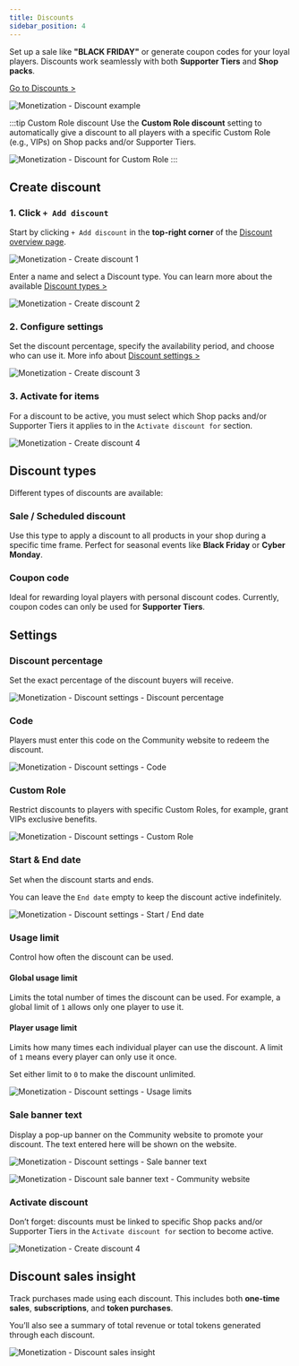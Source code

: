 ```yaml
---
title: Discounts
sidebar_position: 4
---
```


Set up a sale like **"BLACK FRIDAY"** or generate coupon codes for your loyal players. Discounts work seamlessly with both **Supporter Tiers** and **Shop packs**.

[Go to Discounts >](https://dash.gameserverapp.com/monetization/discounts)

![Monetization - Discount example](/img/dashboard/monetization/discount/discount_example.jpg)

:::tip Custom Role discount
Use the **Custom Role discount** setting to automatically give a discount to all players with a specific Custom Role (e.g., VIPs) on Shop packs and/or Supporter Tiers.

![Monetization - Discount for Custom Role](/img/dashboard/monetization/discount/custom_role_discount.jpg)
:::

## Create discount

### 1. Click `+ Add discount`

Start by clicking `+ Add discount` in the **top-right corner** of the [Discount overview page](https://dash.gameserverapp.com/monetization/discounts).

![Monetization - Create discount 1](/img/dashboard/monetization/discount/create_discount_1.jpg)

Enter a name and select a Discount type. You can learn more about the available [Discount types >](#discount-types)

![Monetization - Create discount 2](/img/dashboard/monetization/discount/create_discount_2.jpg)

### 2. Configure settings

Set the discount percentage, specify the availability period, and choose who can use it. More info about [Discount settings >](/dashboard/monetization/discounts#settings)

![Monetization - Create discount 3](/img/dashboard/monetization/discount/create_discount_3.jpg)

### 3. Activate for items

For a discount to be active, you must select which Shop packs and/or Supporter Tiers it applies to in the `Activate discount for` section.

![Monetization - Create discount 4](/img/dashboard/monetization/discount/create_discount_4.jpg)

## Discount types

Different types of discounts are available:

### Sale / Scheduled discount

Use this type to apply a discount to all products in your shop during a specific time frame. Perfect for seasonal events like **Black Friday** or **Cyber Monday**.

### Coupon code

Ideal for rewarding loyal players with personal discount codes. Currently, coupon codes can only be used for **Supporter Tiers**.

## Settings

### Discount percentage

Set the exact percentage of the discount buyers will receive.

![Monetization - Discount settings - Discount percentage](/img/dashboard/monetization/discount/settings_discount_percentage.jpg)

### Code

Players must enter this code on the Community website to redeem the discount.

![Monetization - Discount settings - Code](/img/dashboard/monetization/discount/settings_code.jpg)

### Custom Role

Restrict discounts to players with specific Custom Roles, for example, grant VIPs exclusive benefits.

![Monetization - Discount settings - Custom Role](/img/dashboard/monetization/discount/settings_custom_role.jpg)

### Start & End date

Set when the discount starts and ends.

You can leave the `End date` empty to keep the discount active indefinitely.

![Monetization - Discount settings - Start / End date](/img/dashboard/monetization/discount/settings_start_end_date.jpg)

### Usage limit

Control how often the discount can be used.

#### Global usage limit

Limits the total number of times the discount can be used. For example, a global limit of `1` allows only one player to use it.

#### Player usage limit

Limits how many times each individual player can use the discount. A limit of `1` means every player can only use it once.

Set either limit to `0` to make the discount unlimited.

![Monetization - Discount settings - Usage limits](/img/dashboard/monetization/discount/settings_usage_limits.jpg)

### Sale banner text

Display a pop-up banner on the Community website to promote your discount. The text entered here will be shown on the website.

![Monetization - Discount settings - Sale banner text](/img/dashboard/monetization/discount/settings_sale_banner_text.jpg)

![Monetization - Discount sale banner text - Community website](/img/dashboard/monetization/discount/sale_banner_text_community_website.jpg)

### Activate discount

Don’t forget: discounts must be linked to specific Shop packs and/or Supporter Tiers in the `Activate discount for` section to become active.

![Monetization - Create discount 4](/img/dashboard/monetization/discount/create_discount_4.jpg)

## Discount sales insight

Track purchases made using each discount. This includes both **one-time sales**, **subscriptions**, and **token purchases**.

You’ll also see a summary of total revenue or total tokens generated through each discount.

![Monetization - Discount sales insight](/img/dashboard/monetization/discount/discount_sales.jpg)
